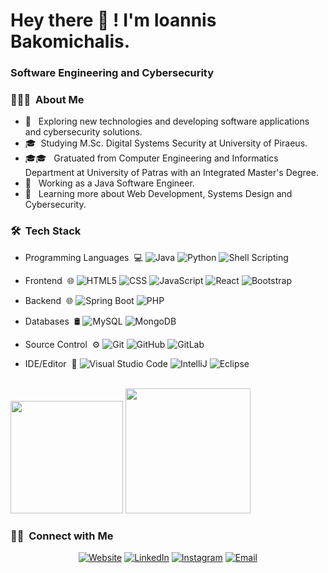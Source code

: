 <h1> Hey there 👋 ! I'm Ioannis Bakomichalis.</h1>

<h3> Software Engineering and Cybersecurity </h3>

<h3> 👨🏻‍💻 &nbsp;About Me </h3>

- 🤔     &nbsp; Exploring new technologies and developing software applications and cybersecurity solutions.
- 🎓     &nbsp;Studying M.Sc. Digital Systems Security at University of Piraeus.
- 🎓🎓   &nbsp; Gratuated from Computer Engineering and Informatics Department at University of Patras with an Integrated Master's Degree.
- 💼     &nbsp; Working as a Java Software Engineer.
- 🌱     &nbsp; Learning more about Web Development, Systems Design and Cybersecurity.

<h3> 🛠 &nbsp;Tech Stack</h3>

- Programming Languages &nbsp;💻
  ![Java](https://img.shields.io/badge/-Java-333333?style=flat&logo=Java&logoColor=007396)
  ![Python](https://img.shields.io/badge/-Python-333333?style=flat&logo=python)
  ![Shell Scripting](https://img.shields.io/badge/-Shell%20Scripting-333333?style=flat&logo=shell)
- Frontend &nbsp;🌐
  ![HTML5](https://img.shields.io/badge/-HTML5-333333?style=flat&logo=HTML5)
  ![CSS](https://img.shields.io/badge/-CSS-333333?style=flat&logo=CSS3&logoColor=1572B6)
  ![JavaScript](https://img.shields.io/badge/-JavaScript-333333?style=flat&logo=javascript)
  ![React](https://img.shields.io/badge/-React-333333?style=flat&logo=react)
  ![Bootstrap](https://img.shields.io/badge/-Bootstrap-333333?style=flat&logo=bootstrap&logoColor=563D7C)
- Backend &nbsp;🌐
  ![Spring Boot](https://img.shields.io/badge/-Spring-333333?style=flat&logo=spring)
  ![PHP](https://img.shields.io/badge/-PHP-333333?style=flat&logo=php)

 
- Databases &nbsp;🛢 
  ![MySQL](https://img.shields.io/badge/-MySQL-333333?style=flat&logo=mysql)
  ![MongoDB](https://img.shields.io/badge/-MongoDB-333333?style=flat&logo=mongodb)
- Source Control &nbsp;⚙️ 
  ![Git](https://img.shields.io/badge/-Git-333333?style=flat&logo=git)
  ![GitHub](https://img.shields.io/badge/-GitHub-333333?style=flat&logo=github)
  ![GitLab](https://img.shields.io/badge/-GitLab-333333?style=flat&logo=gitlab)
- IDE/Editor &nbsp;🔧
  ![Visual Studio Code](https://img.shields.io/badge/-Visual%20Studio%20Code-333333?style=flat&logo=visual-studio-code&logoColor=007ACC)
  ![IntelliJ](https://img.shields.io/badge/-IntelliJ%20IDEA-333333?style=flat&logo=intellijidea)
  ![Eclipse](https://img.shields.io/badge/-Eclipse-333333?style=flat&logo=eclipse-ide&logoColor=2C2255)


<br/>


  <img height="180em" src="https://github-readme-stats.vercel.app/api?username=Mpak1996&theme=buefy&show_icons=true"/>
  <img height="200em" src="https://github-readme-stats.vercel.app/api/top-langs/?username=Mpak1996&layout=compact&hide=c,tcss,scss,yacc,tsql,cpp&show_icons=true"/>

 
  

<h3> 🤝🏻 &nbsp;Connect with Me </h3>

<p align="center">
<a href="https://mpak1996.github.io/myPortfolioWebsite/"><img alt="Website" src="https://img.shields.io/badge/Website-mpak1996.github.io-blue?style=flat-square&logo=google-chrome"></a>
<a href="https://www.linkedin.com/in/IoannisBakomichalis"><img alt="LinkedIn" src="https://img.shields.io/badge/LinkedIn-Ioannis%20Bakomichalis-blue?style=flat-square&logo=linkedin"></a>
<a href="https://www.instagram.com/giannis__mpak/"><img alt="Instagram" src="https://img.shields.io/badge/Instagram-giannis__mpak-blue?style=flat-square&logo=instagram"></a>
<a href="mailto:giannismpak@outlook.com"><img alt="Email" src="https://img.shields.io/badge/Email-giannismpak@outlook.com-blue?style=flat-square&logo=microsoft-outlook"></a>
</p>
